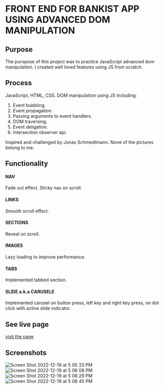 # FRONT END FOR BANKIST APP USING ADVANCED DOM MANIPULATION

## Purpose
The purspose of this project was to practice JavaScript advanced dom manipulation. I created well loved features using JS from scratch.

## Process
JavaScript, HTML, CSS. DOM manipulation using JS including:
1) Event bubbling.
2) Event propagation.
3) Passing arguments to event handlers.
4) DOM traversing.
5) Event deligation.
6) Intersection observer api. 
 
Inspired and challenged by Jonas Schmedtmann. None of the pictures belong to me.

## Functionality
#### NAV
Fade out effect. Sticky nav on scroll.

#### LINKS
Smooth scroll effect.

#### SECTIONS
Reveal on scroll.

#### IMAGES
Lazy loading to improve performance.

#### TABS
Implemented tabbed section.

#### SLIDE a.k.a CARUSELE
Implemented carusel on button press, left key and right key press, on dot click with active slide indicator.

## See live page
[visit the page](https://learnfl.github.io/proj-web-advanced-dom-manipulation/)

## Screenshots
![Screen Shot 2022-12-19 at 5 05 33 PM](https://user-images.githubusercontent.com/86169204/208534200-1f921995-3cd7-48a6-9ee6-c9579ade510e.png)
![Screen Shot 2022-12-19 at 5 06 08 PM](https://user-images.githubusercontent.com/86169204/208534560-13b71374-ca6d-41be-a9e6-7a95017f614f.png)
![Screen Shot 2022-12-19 at 5 06 29 PM](https://user-images.githubusercontent.com/86169204/208534779-9fca6cb8-f020-46dd-b748-4fa46427ae26.png)
![Screen Shot 2022-12-19 at 5 06 45 PM](https://user-images.githubusercontent.com/86169204/208534937-42311cdd-20c5-47c0-bc3c-0bbbf2c726e1.png)


